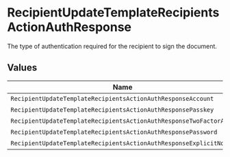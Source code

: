 # RecipientUpdateTemplateRecipientsActionAuthResponse

The type of authentication required for the recipient to sign the document.


## Values

| Name                                                               | Value                                                              |
| ------------------------------------------------------------------ | ------------------------------------------------------------------ |
| `RecipientUpdateTemplateRecipientsActionAuthResponseAccount`       | ACCOUNT                                                            |
| `RecipientUpdateTemplateRecipientsActionAuthResponsePasskey`       | PASSKEY                                                            |
| `RecipientUpdateTemplateRecipientsActionAuthResponseTwoFactorAuth` | TWO_FACTOR_AUTH                                                    |
| `RecipientUpdateTemplateRecipientsActionAuthResponsePassword`      | PASSWORD                                                           |
| `RecipientUpdateTemplateRecipientsActionAuthResponseExplicitNone`  | EXPLICIT_NONE                                                      |